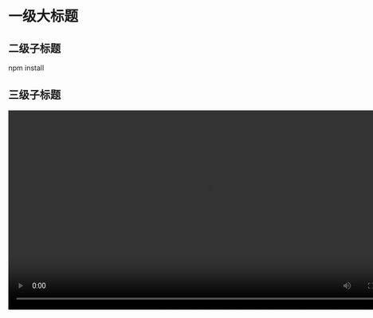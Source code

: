 # 一级大标题

## 二级子标题
npm install

## 三级子标题

<video width="800" controls>
  <source src="https://resource.talk915.com/video/teacher.mp4" type="video/mp4">
  Your browser does not support the video tag.
</video>

